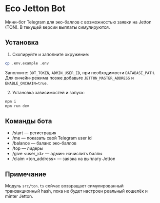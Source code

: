 # Eco Jetton Bot

Мини-бот Telegram для эко-баллов с возможностью заявки на Jetton (TON). В текущей версии выплаты симулируются.

## Установка

1) Скопируйте и заполните окружение:
```bash
cp .env.example .env
```
Заполните: `BOT_TOKEN`, `ADMIN_USER_ID`, при необходимости `DATABASE_PATH`. Для ончейн-режима позже добавьте `JETTON_MASTER_ADDRESS` и `ENABLE_ONCHAIN=true`.

2) Установка зависимостей и запуск:
```bash
npm i
npm run dev
```

## Команды бота
- /start — регистрация
- /me — показать свой Telegram user id
- /balance — баланс эко-баллов
- /top — лидеры
- /give <user_id> <amount> — админ: начислить баллы
- /claim <ton_address> <amount> — заявка на выплату Jetton

## Примечание
Модуль `src/ton.ts` сейчас возвращает симулированный транзакционный hash, пока не будет настроен реальный кошелёк и minter Jetton.